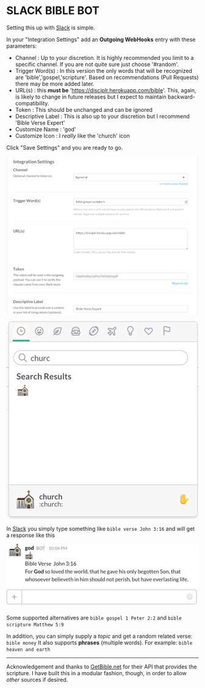 SLACK BIBLE BOT
==================

Setting this up with [Slack](https://slack.com/) is simple.

In your "Integration Settings" add an **Outgoing WebHooks** entry with these parameters:

  - Channel : Up to your discretion.  It is highly recommended you limit to a specific channel.  If you are not quite sure just choose '#random'.
  - Trigger Word(s) : In this version the only words that will be recognized are 'bible','gospel,'scripture'.  Based on recommendations (Pull Requests) there may be more added later.
  - URL(s) : this **must be** 'https://disciplr.herokuapp.com/bible'.  This, again, is likely to change in future releases but I expect to maintain backward-compatibility.
  - Token : This should be unchanged and can be ignored
  - Descriptive Label : This is also up to your discretion but I recommend 'Bible Verse Expert'
  - Customize Name : 'god'
  - Customize Icon : I _really_ like the 'church' icon
  
Click "Save Settings" and you are ready to go.

![Integration Settings](integration_settings.png?raw=true)

![Chuch Emoji](church_emoji.png?raw=true)

In [Slack](https://slack.com/) you simply type something like `bible verse John 3:16` and will get a response like this

![John 3:16](bible_verse.png?raw=true)

Some supported alternatives are `bible gospel 1 Peter 2:2` and `bible scripture Matthew 5:9`

In addition, you can simply supply a _topic_ and get a random related verse: `bible money`
It also supports __phrases__ (multiple words).  For example: `bible heaven and earth`

---

Acknowledgement and thanks to [GetBible.net](http://getbible.net/api) for their API that provides the scripture.  I have built this in a modular fashion, though, in order to allow *other* sources if desired.
